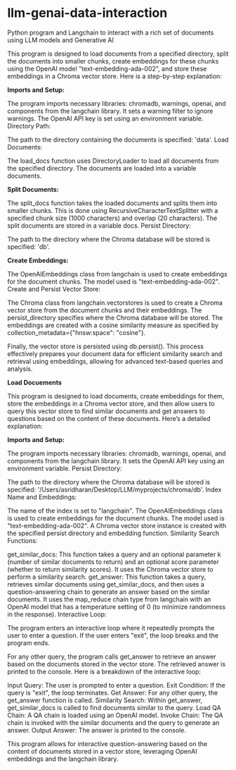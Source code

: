 # llm-genai-data-interaction
Python program and Langchain to interact with a rich set of documents using LLM models and Generative AI

This program is designed to load documents from a specified directory, split the documents into smaller chunks, create embeddings for these chunks using the OpenAI model "text-embedding-ada-002", and store these embeddings in a Chroma vector store. Here is a step-by-step explanation:

**Imports and Setup:**

The program imports necessary libraries: chromadb, warnings, openai, and components from the langchain library.
It sets a warning filter to ignore warnings.
The OpenAI API key is set using an environment variable.
Directory Path:

The path to the directory containing the documents is specified: 'data'.
Load Documents:

The load_docs function uses DirectoryLoader to load all documents from the specified directory.
The documents are loaded into a variable documents.

**Split Documents:**

The split_docs function takes the loaded documents and splits them into smaller chunks. This is done using RecursiveCharacterTextSplitter with a specified chunk size (1000 characters) and overlap (20 characters).
The split documents are stored in a variable docs.
Persist Directory:

The path to the directory where the Chroma database will be stored is specified: 'db'.

**Create Embeddings:**

The OpenAIEmbeddings class from langchain is used to create embeddings for the document chunks. The model used is "text-embedding-ada-002".
Create and Persist Vector Store:

The Chroma class from langchain.vectorstores is used to create a Chroma vector store from the document chunks and their embeddings.
The persist_directory specifies where the Chroma database will be stored.
The embeddings are created with a cosine similarity measure as specified by collection_metadata={"hnsw:space": "cosine"}.

Finally, the vector store is persisted using db.persist().
This process effectively prepares your document data for efficient similarity search and retrieval using embeddings, allowing for advanced text-based queries and analysis.


**Load Docuements**

This program is designed to load documents, create embeddings for them, store the embeddings in a Chroma vector store, and then allow users to query this vector store to find similar documents and get answers to questions based on the content of these documents. Here’s a detailed explanation:

**Imports and Setup:**

The program imports necessary libraries: chromadb, warnings, openai, and components from the langchain library.
It sets the OpenAI API key using an environment variable.
Persist Directory:

The path to the directory where the Chroma database will be stored is specified: '/Users/asridharan/Desktop/LLM/myprojects/chroma/db'.
Index Name and Embeddings:

The name of the index is set to "langchain".
The OpenAIEmbeddings class is used to create embeddings for the document chunks. The model used is "text-embedding-ada-002".
A Chroma vector store instance is created with the specified persist directory and embedding function.
Similarity Search Functions:

get_similar_docs: This function takes a query and an optional parameter k (number of similar documents to return) and an optional score parameter (whether to return similarity scores). It uses the Chroma vector store to perform a similarity search.
get_answer: This function takes a query, retrieves similar documents using get_similar_docs, and then uses a question-answering chain to generate an answer based on the similar documents. It uses the map_reduce chain type from langchain with an OpenAI model that has a temperature setting of 0 (to minimize randomness in the response).
Interactive Loop:

The program enters an interactive loop where it repeatedly prompts the user to enter a question.
If the user enters "exit", the loop breaks and the program ends.

For any other query, the program calls get_answer to retrieve an answer based on the documents stored in the vector store.
The retrieved answer is printed to the console.
Here is a breakdown of the interactive loop:

Input Query: The user is prompted to enter a question.
Exit Condition: If the query is "exit", the loop terminates.
Get Answer: For any other query, the get_answer function is called.
Similarity Search: Within get_answer, get_similar_docs is called to find documents similar to the query.
Load QA Chain: A QA chain is loaded using an OpenAI model.
Invoke Chain: The QA chain is invoked with the similar documents and the query to generate an answer.
Output Answer: The answer is printed to the console.

This program allows for interactive question-answering based on the content of documents stored in a vector store, leveraging OpenAI embeddings and the langchain library.
